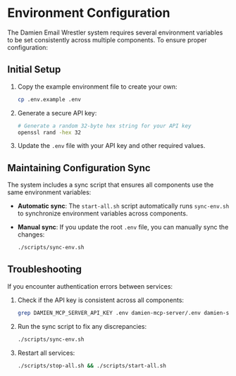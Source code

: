 # Environment Configuration

The Damien Email Wrestler system requires several environment variables to be set consistently across multiple components. To ensure proper configuration:

## Initial Setup

1. Copy the example environment file to create your own:
   ```bash
   cp .env.example .env
   ```

2. Generate a secure API key:
   ```bash
   # Generate a random 32-byte hex string for your API key
   openssl rand -hex 32
   ```

3. Update the `.env` file with your API key and other required values.

## Maintaining Configuration Sync

The system includes a sync script that ensures all components use the same environment variables:

- **Automatic sync**: The `start-all.sh` script automatically runs `sync-env.sh` to synchronize environment variables across components.
  
- **Manual sync**: If you update the root `.env` file, you can manually sync the changes:
  ```bash
  ./scripts/sync-env.sh
  ```

## Troubleshooting

If you encounter authentication errors between services:

1. Check if the API key is consistent across all components:
   ```bash
   grep DAMIEN_MCP_SERVER_API_KEY .env damien-mcp-server/.env damien-smithery-adapter/.env
   ```

2. Run the sync script to fix any discrepancies:
   ```bash
   ./scripts/sync-env.sh
   ```

3. Restart all services:
   ```bash
   ./scripts/stop-all.sh && ./scripts/start-all.sh
   ```

